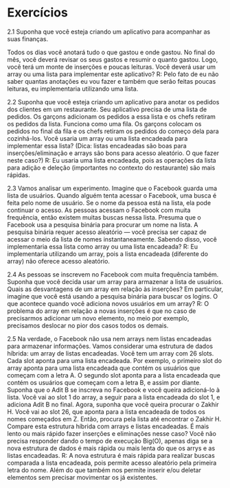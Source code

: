 # Exercícios

2.1 Suponha que você esteja criando um aplicativo para acompanhar as suas finanças.

Todos os dias você anotará tudo o que gastou e onde gastou. No final do mês, você deverá revisar os seus gastos e resumir o quanto gastou. Logo, você terá um monte de inserções e poucas leituras.
Você deverá usar um array ou uma lista para implementar este aplicativo?
R: Pelo fato de eu não saber quantas anotações eu vou fazer e também que serão feitas poucas leituras, eu implementaria utilizando uma lista.

2.2 Suponha que você esteja criando um aplicativo para anotar os pedidos dos clientes em um restaurante. Seu aplicativo precisa de uma lista de pedidos. Os garçons adicionam os pedidos a essa lista e os chefs retiram os pedidos da lista. Funciona como uma fila. Os garçons colocam os pedidos no final da fila e os chefs retiram os pedidos do começo dela para cozinhá-los.
Você usaria um array ou uma lista encadeada para implementar essa lista? (Dica: listas encadeadas são boas para inserções/eliminação e arrays são bons para acesso aleatório. O que fazer neste caso?)
R: Eu usaria uma lista encadeada, pois as operações da lista para adição e deleção (importantes no contexto do restaurante) são mais rápidas.

2.3 Vamos analisar um experimento. Imagine que o Facebook guarda uma lista de usuários. Quando alguém tenta acessar o Facebook, uma busca é feita pelo nome de usuário. Se o nome da pessoa está na lista, ela pode continuar o acesso. As pessoas acessam o Facebook com muita frequência, então existem muitas buscas nessa lista. Presuma que o Facebook usa a pesquisa binária para procurar um nome na lista. A pesquisa binária requer acesso aleatório — você precisa ser capaz de acessar o meio da lista de nomes instantaneamente. Sabendo disso, você implementaria essa lista como array ou uma lista encadeada?
R: Eu implementaria utilizando um array, pois a lista encadeada (diferente do array) não oferece acesso aleatório.

2.4 As pessoas se inscrevem no Facebook com muita frequência também. Suponha que você decida usar um array para armazenar a lista de usuários. Quais as desvantagens de um array em relação às inserções? Em particular, imagine que você está usando a pesquisa binária para buscar os logins. O que acontece quando você adiciona novos usuários em um array?
R: O problema do array em relação a novas inserções é que no caso de precisarmos adicionar um novo elemento, no meio por exemplo, precisamos deslocar no pior dos casos todos os demais.

2.5 Na verdade, o Facebook não usa nem arrays nem listas encadeadas para armazenar informações. Vamos considerar uma estrutura de dados híbrida: um array de listas encadeadas. Você tem um array com 26 slots. Cada slot aponta para uma lista encadeada. Por exemplo, o primeiro slot do array aponta para uma lista encadeada que contém os usuários que começam com a letra A. O segundo slot aponta para a lista encadeada que contém os usuários que começam com a letra B, e assim por diante.
Suponha que o Adit B se inscreva no Facebook e você queira adicioná-lo à lista. Você vai ao slot 1 do array, a seguir para a lista encadeada do slot 1, e adiciona Adit B no final. Agora, suponha que você queira procurar o Zakhir H. Você vai ao slot 26, que aponta para a lista encadeada de todos os nomes começados em Z. Então, procura pela lista até encontrar o Zakhir H.
Compare esta estrutura híbrida com arrays e listas encadeadas. É mais lento ou mais rápido fazer inserções e eliminações nesse caso? Você não precisa responder dando o tempo de execução Big(O), apenas diga se a nova estrutura de dados é mais rápida ou mais lenta do que os arrys e as listas encadeadas.
R: A nova estrutura é mais rápida para realizar buscas comparada a lista encadeada, pois permite acesso aleatório pela primeira letra do nome. Além do que também nos permite inserir e/ou deletar elementos sem precisar movimentar os já existentes.
